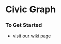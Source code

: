 Civic Graph
======================

### To Get Started
   * [visit our wiki page](https://github.com/microsoftny/civic-graph/wiki)